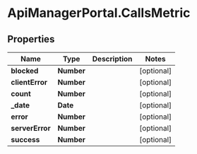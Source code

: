# ApiManagerPortal.CallsMetric

## Properties
Name | Type | Description | Notes
------------ | ------------- | ------------- | -------------
**blocked** | **Number** |  | [optional] 
**clientError** | **Number** |  | [optional] 
**count** | **Number** |  | [optional] 
**_date** | **Date** |  | [optional] 
**error** | **Number** |  | [optional] 
**serverError** | **Number** |  | [optional] 
**success** | **Number** |  | [optional] 


